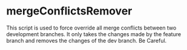 # mergeConflictsRemover
This script is used to force override all merge conflicts between two development branches. It only takes the changes made by the feature branch and removes the changes of the dev branch. Be Careful. 
